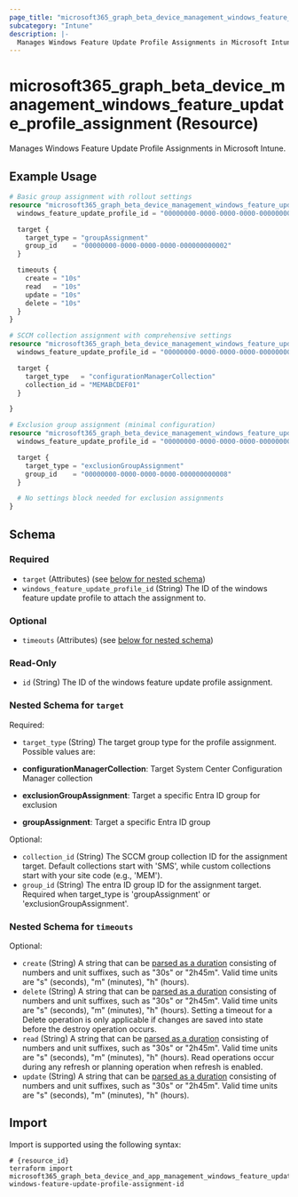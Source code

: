 ```yaml
---
page_title: "microsoft365_graph_beta_device_management_windows_feature_update_profile_assignment Resource - terraform-provider-microsoft365"
subcategory: "Intune"
description: |-
  Manages Windows Feature Update Profile Assignments in Microsoft Intune.
---
```


# microsoft365_graph_beta_device_management_windows_feature_update_profile_assignment (Resource)

Manages Windows Feature Update Profile Assignments in Microsoft Intune.

## Example Usage

```terraform
# Basic group assignment with rollout settings
resource "microsoft365_graph_beta_device_management_windows_feature_update_profile_assignment" "group_example" {
  windows_feature_update_profile_id = "00000000-0000-0000-0000-000000000001"

  target {
    target_type = "groupAssignment"
    group_id    = "00000000-0000-0000-0000-000000000002"
  }

  timeouts {
    create = "10s"
    read   = "10s"
    update = "10s"
    delete = "10s"
  }
}

# SCCM collection assignment with comprehensive settings
resource "microsoft365_graph_beta_device_management_windows_feature_update_profile_assignment" "sccm_example" {
  windows_feature_update_profile_id = "00000000-0000-0000-0000-000000000004"

  target {
    target_type   = "configurationManagerCollection"
    collection_id = "MEMABCDEF01"
  }

}

# Exclusion group assignment (minimal configuration)
resource "microsoft365_graph_beta_device_management_windows_feature_update_profile_assignment" "exclusion_example" {
  windows_feature_update_profile_id = "00000000-0000-0000-0000-000000000007"

  target {
    target_type = "exclusionGroupAssignment"
    group_id    = "00000000-0000-0000-0000-000000000008"
  }

  # No settings block needed for exclusion assignments
}
```

<!-- schema generated by tfplugindocs -->
## Schema

### Required

- `target` (Attributes) (see [below for nested schema](#nestedatt--target))
- `windows_feature_update_profile_id` (String) The ID of the windows feature update profile to attach the assignment to.

### Optional

- `timeouts` (Attributes) (see [below for nested schema](#nestedatt--timeouts))

### Read-Only

- `id` (String) The ID of the windows feature update profile assignment.

<a id="nestedatt--target"></a>
### Nested Schema for `target`

Required:

- `target_type` (String) The target group type for the profile assignment. Possible values are:

- **configurationManagerCollection**: Target System Center Configuration Manager collection
- **exclusionGroupAssignment**: Target a specific Entra ID group for exclusion
- **groupAssignment**: Target a specific Entra ID group

Optional:

- `collection_id` (String) The SCCM group collection ID for the assignment target. Default collections start with 'SMS', while custom collections start with your site code (e.g., 'MEM').
- `group_id` (String) The entra ID group ID for the assignment target. Required when target_type is 'groupAssignment' or 'exclusionGroupAssignment'.


<a id="nestedatt--timeouts"></a>
### Nested Schema for `timeouts`

Optional:

- `create` (String) A string that can be [parsed as a duration](https://pkg.go.dev/time#ParseDuration) consisting of numbers and unit suffixes, such as "30s" or "2h45m". Valid time units are "s" (seconds), "m" (minutes), "h" (hours).
- `delete` (String) A string that can be [parsed as a duration](https://pkg.go.dev/time#ParseDuration) consisting of numbers and unit suffixes, such as "30s" or "2h45m". Valid time units are "s" (seconds), "m" (minutes), "h" (hours). Setting a timeout for a Delete operation is only applicable if changes are saved into state before the destroy operation occurs.
- `read` (String) A string that can be [parsed as a duration](https://pkg.go.dev/time#ParseDuration) consisting of numbers and unit suffixes, such as "30s" or "2h45m". Valid time units are "s" (seconds), "m" (minutes), "h" (hours). Read operations occur during any refresh or planning operation when refresh is enabled.
- `update` (String) A string that can be [parsed as a duration](https://pkg.go.dev/time#ParseDuration) consisting of numbers and unit suffixes, such as "30s" or "2h45m". Valid time units are "s" (seconds), "m" (minutes), "h" (hours).

## Import

Import is supported using the following syntax:

```shell
# {resource_id}
terraform import microsoft365_graph_beta_device_and_app_management_windows_feature_update_profile_assignment.example windows-feature-update-profile-assignment-id
```